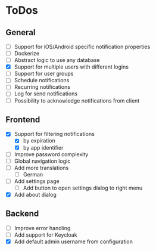 # ToDos

## General

- [ ] Support for iOS/Android specific notification properties
- [ ] Dockerize
- [ ] Abstract logic to use any database
- [x] Support for multiple users with different logins
- [ ] Support for user groups
- [ ] Schedule notifications
- [ ] Recurring notifications
- [ ] Log for send notifications
- [ ] Possibility to acknowledge notifications from client

## Frontend

- [x] Support for filtering notifications
  - [x] by expiration
  - [x] by app identifier
- [ ] Improve password complexity
- [ ] Global navigation logic
- [ ] Add more translations
    - [ ] German
- [ ] Add settings page
    - [ ] Add button to open settings dialog to right menu
- [x] Add about dialog

## Backend

- [ ] Improve error handling
- [ ] Add support for Keycloak
- [x] Add default admin username from configuration
